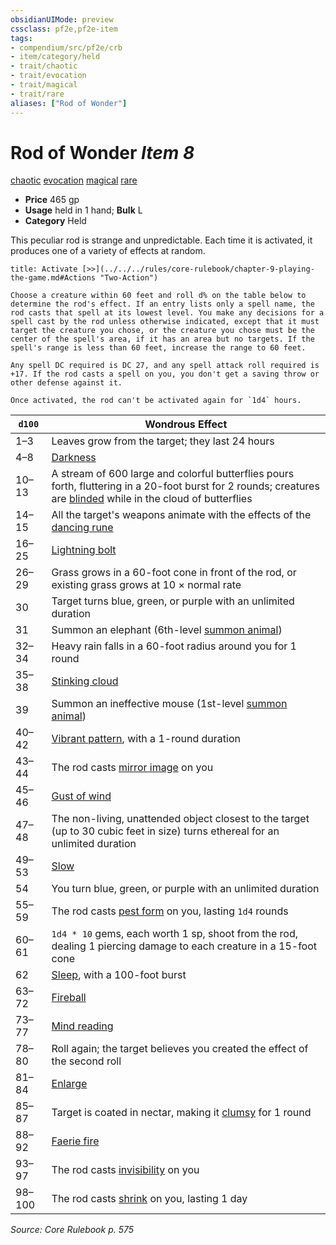 ```yaml
---
obsidianUIMode: preview
cssclass: pf2e,pf2e-item
tags:
- compendium/src/pf2e/crb
- item/category/held
- trait/chaotic
- trait/evocation
- trait/magical
- trait/rare
aliases: ["Rod of Wonder"]
---
```

# Rod of Wonder *Item 8*  
[chaotic](../../../Rules/traits/chaotic.md)  [evocation](../../../Rules/traits/evocation.md)  [magical](../../../Rules/traits/magical.md)  [rare](../../../Rules/traits/rare.md)  

- **Price** 465 gp
- **Usage** held in 1 hand; **Bulk** L
- **Category** Held

This peculiar rod is strange and unpredictable. Each time it is activated, it produces one of a variety of effects at random.

```ad-embed-ability
title: Activate [>>](../../../rules/core-rulebook/chapter-9-playing-the-game.md#Actions "Two-Action")

Choose a creature within 60 feet and roll d% on the table below to determine the rod's effect. If an entry lists only a spell name, the rod casts that spell at its lowest level. You make any decisions for a spell cast by the rod unless otherwise indicated, except that it must target the creature you chose, or the creature you chose must be the center of the spell's area, if it has an area but no targets. If the spell's range is less than 60 feet, increase the range to 60 feet.

Any spell DC required is DC 27, and any spell attack roll required is +17. If the rod casts a spell on you, you don't get a saving throw or other defense against it.

Once activated, the rod can't be activated again for `1d4` hours.
```

| `d100` | Wondrous Effect |
|--------|-----------------|
| 1–3 | Leaves grow from the target; they last 24 hours |
| 4–8 | [Darkness](../../spells/darkness.md) |
| 10–13 | A stream of 600 large and colorful butterflies pours forth, fluttering in a 20-foot burst for 2 rounds; creatures are [blinded](../../../Rules/conditions.md#Blinded) while in the cloud of butterflies |
| 14–15 | All the target's weapons animate with the effects of the [dancing rune](dancing.md) |
| 16–25 | [Lightning bolt](../../spells/lightning-bolt.md) |
| 26–29 | Grass grows in a 60-foot cone in front of the rod, or existing grass grows at 10 × normal rate |
| 30 | Target turns blue, green, or purple with an unlimited duration |
| 31 | Summon an elephant (6th-level [summon animal](../../spells/summon-animal.md)) |
| 32–34 | Heavy rain falls in a 60-foot radius around you for 1 round |
| 35–38 | [Stinking cloud](../../spells/stinking-cloud.md) |
| 39 | Summon an ineffective mouse (1st-level [summon animal](../../spells/summon-animal.md)) |
| 40–42 | [Vibrant pattern](../../spells/vibrant-pattern.md), with a 1-round duration |
| 43–44 | The rod casts [mirror image](../../spells/mirror-image.md) on you |
| 45–46 | [Gust of wind](../../spells/gust-of-wind.md) |
| 47–48 | The non-living, unattended object closest to the target (up to 30 cubic feet in size) turns ethereal for an unlimited duration |
| 49–53 | [Slow](../../spells/slow.md) |
| 54 | You turn blue, green, or purple with an unlimited duration |
| 55–59 | The rod casts [pest form](../../spells/pest-form.md) on you, lasting `1d4` rounds |
| 60–61 | `1d4 * 10` gems, each worth 1 sp, shoot from the rod, dealing 1 piercing damage to each creature in a 15-foot cone |
| 62 | [Sleep](../../spells/sleep.md), with a 100-foot burst |
| 63–72 | [Fireball](../../spells/fireball.md) |
| 73–77 | [Mind reading](../../spells/mind-reading.md) |
| 78–80 | Roll again; the target believes you created the effect of the second roll |
| 81–84 | [Enlarge](../../spells/enlarge.md) |
| 85–87 | Target is coated in nectar, making it [clumsy](../../../Rules/conditions.md#Clumsy) for 1 round |
| 88–92 | [Faerie fire](../../spells/faerie-fire.md) |
| 93–97 | The rod casts [invisibility](../../spells/invisibility.md) on you |
| 98–100 | The rod casts [shrink](../../spells/shrink.md) on you, lasting 1 day |


*Source: Core Rulebook p. 575*
